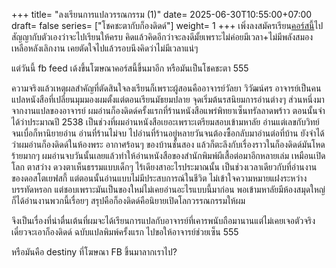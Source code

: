 +++
title= "ลงเรียนการแปลวรรณกรรม (1)"
date= 2025-06-30T10:55:00+07:00
draft= false
series= ["โชคชะตากับก็องดิดด์"]
weight= 1
+++
เพิ่งลงสมัครเรียน[คอร์สนี้](https://www.facebook.com/ASCCHULA/posts/pfbid02fxpAGMx2yLK5rqSmiLAJ89QnGDDjCANCJECsphVWakvWPpKcjYiMhUQYDq7mwGBUl)ไป สัญญากับตัวเองว่าจะไปเรียนให้ครบ 
คิดแล้วคิดอีกว่าจะลงดีมั้ยเพราะไม่ค่อยมีเวลา+ไม่มีพลังสมองเหลือหลังเลิกงาน เคยตัดใจไปแล้วรอบนึงคิดว่าไม่มีเวลาแน่ๆ  

แต่วันนี้ fb feed เด้งขึ้นโฆษณาคอร์สนี้ขึ้นมาอีก หรือมันเป็นโชคชะตา 555  

ความจริงแล้วเหตุผลสำคัญที่ตัดสินใจลงเรียนก็เพราะผู้สอนคืออาจารย์วัลยา วิวัฒน์ศร อาจารย์เป็นคนแปลหนังสือที่เปลี่ยนมุมมองผมตั้งแต่ตอนเรียนมัธยมปลาย จุดเริ่มต้นรสนิยมการอ่านต่างๆ ส่วนหนึ่งมาจากงานแปลของอาจารย์ ผมอ่านก็องดิดด์ครั้งแรกที่ร้านหนังสือแพร่พิทยาเซ็นทรัลลาดพร้าว ตอนนั้นจำได้ว่าประมาณปี 2538 เป็นช่วงที่ผมอ่านหนังสือเยอะเพราะเตรียมสอบเข้ามหาลัย อ่านแต่เลขกับวิทย์จนเบื่อก็หานิยายอ่าน อ่านที่ร้านไม่จบ ไปอ่านที่ร้านอยู่หลายวันจนต้องซื้อกลับมาอ่านต่อที่บ้าน ยังจำได้ว่าผมอ่านก็องดิดด์ในห้องพระ อากาศร้อนๆ ของบ้านชั้นสอง แล้วก็ตะลึงกับเรื่องราวในก็องดิดด์มันโหดร้ายมากๆ ผมอ่านจบวันนั้นเลยแล้วทำให้อ่านหนังสือของสำนักพิมพ์ผีเสื้อต่อมาอีกหลายเล่ม เหมือนเปิดโลก ตาสว่าง ดวงตาเห็นธรรมแบบเด็กๆ ไร้เดียงสาอะไรประมาณนั้น เป็นช่วงเวลาเดียวกับที่อ่านงานของดอสโตเยฟสกี้ แต่ตอนนั้นอ่านแบบไม่มีประสบการณ์ในชีวิต ไม่เข้าใจความหมายแฝงระหว่างบรรทัดหรอก แต่ชอบเพราะมันเป็นของใหม่ไม่เคยอ่านอะไรแบบนี้มาก่อน พอเข้ามหาลัยมีห้องสมุดใหญ่ก็ได้อ่านงานพวกนี้เรื่อยๆ สรุปคือก็องดิดด์คือนิยายเปิดโลกวรรณกรรมให้ผม  

จึงเป็นเรื่องที่น่าตื่นเต้นที่ผมจะได้เรียนการแปลกับอาจารย์ที่เคารพนับถือมานานแต่ไม่เคยเจอตัวจริง เดี๋ยวจะเอาก็องดิดด์ ฉบับแปลพิมพ์ครั้งแรก ไปขอให้อาจารย์ช่วยเซ็น 555 

หรือมันคือ destiny ที่โฆษณา FB ขึ้นมาลากเราไป?